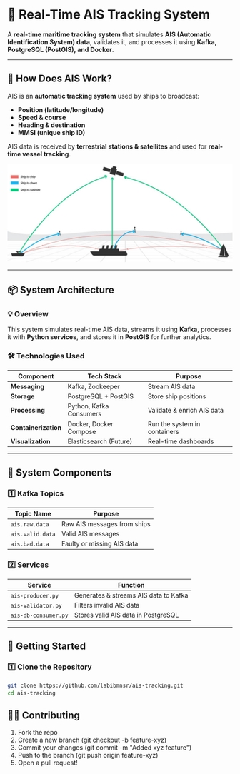 # 🚢 Real-Time AIS Tracking System
A **real-time maritime tracking system** that simulates **AIS (Automatic Identification System) data**, validates it, and processes it using **Kafka, PostgreSQL (PostGIS), and Docker**.

---

## 📌 How Does AIS Work?
AIS is an **automatic tracking system** used by ships to broadcast:
- **Position (latitude/longitude)**
- **Speed & course**
- **Heading & destination**
- **MMSI (unique ship ID)**

AIS data is received by **terrestrial stations & satellites** and used for **real-time vessel tracking**.

![AIS communication architecture](assets/ais.jpg)

---

## 📦 System Architecture
### 💡 Overview
This system simulates real-time AIS data, streams it using **Kafka**, processes it with **Python services**, and stores it in **PostGIS** for further analytics.


### 🛠️ Technologies Used
| Component        | Tech Stack          | Purpose |
|-----------------|--------------------|---------|
| **Messaging**   | Kafka, Zookeeper   | Stream AIS data |
| **Storage**     | PostgreSQL + PostGIS | Store ship positions |
| **Processing**  | Python, Kafka Consumers | Validate & enrich AIS data |
| **Containerization** | Docker, Docker Compose | Run the system in containers |
| **Visualization** | Elasticsearch (Future) | Real-time dashboards |

---


## 📌 System Components
### 1️⃣ Kafka Topics
| **Topic Name**   | **Purpose** |
|----------------|------------|
| `ais.raw.data`  | Raw AIS messages from ships |
| `ais.valid.data` | Valid AIS messages |
| `ais.bad.data`   | Faulty or missing AIS data |

### 2️⃣ Services
| **Service**      | **Function** |
|----------------|-------------|
| `ais-producer.py` | Generates & streams AIS data to Kafka |
| `ais-validator.py` | Filters invalid AIS data |
| `ais-db-consumer.py` | Stores valid AIS data in PostgreSQL |

---


## 🚀 Getting Started
### 1️⃣ Clone the Repository
```bash
git clone https://github.com/labibmnsr/ais-tracking.git
cd ais-tracking
```

## 👨‍💻 Contributing
1. Fork the repo
2. Create a new branch (git checkout -b feature-xyz)
3. Commit your changes (git commit -m "Added xyz feature")
4. Push to the branch (git push origin feature-xyz)
5. Open a pull request!
